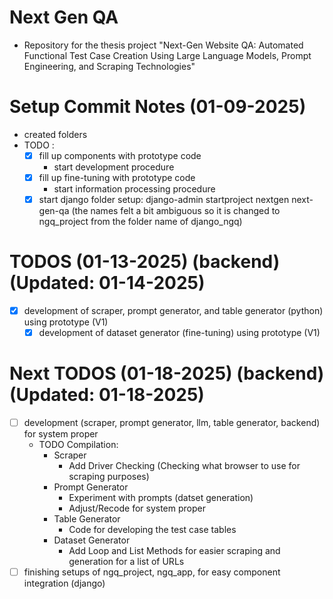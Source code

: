 # Next Gen QA
- Repository for the thesis project "Next-Gen Website QA: Automated Functional Test Case Creation Using Large Language Models, Prompt Engineering, and Scraping Technologies"

# Setup Commit Notes (01-09-2025)
- created folders
- TODO : 
  - [x] fill up components with prototype code
    - start development procedure
  - [x] fill up fine-tuning with prototype code
    - start information processing procedure
  - [x] start django folder setup: django-admin startproject nextgen next-gen-qa (the names felt a bit ambiguous so it is changed to ngq_project from the folder name of django_ngq)

# TODOS (01-13-2025) (backend) (Updated: 01-14-2025)
- [x] development of scraper, prompt generator, and table generator (python) using prototype (V1)
  - [x] development of dataset generator (fine-tuning) using prototype (V1)

# Next TODOS (01-18-2025) (backend) (Updated: 01-18-2025)
- [ ] development (scraper, prompt generator, llm, table generator, backend) for system proper
  - TODO Compilation:
    - Scraper
      - Add Driver Checking (Checking what browser to use for scraping purposes)
    - Prompt Generator
      - Experiment with prompts (datset generation)
      - Adjust/Recode for system proper
    - Table Generator
      - Code for developing the test case tables
    - Dataset Generator
      - Add Loop and List Methods for easier scraping and generation for a list of URLs
- [ ] finishing setups of ngq_project, ngq_app, for easy component integration (django)